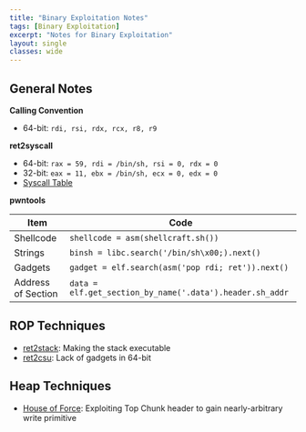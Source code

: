 ```yaml
---
title: "Binary Exploitation Notes"
tags: [Binary Exploitation]
excerpt: "Notes for Binary Exploitation"
layout: single
classes: wide
--- 
```

## General Notes
**Calling Convention**  
* 64-bit: `rdi, rsi, rdx, rcx, r8, r9`
  
**ret2syscall**
* 64-bit: `rax = 59, rdi = /bin/sh, rsi = 0, rdx = 0`
* 32-bit: `eax = 11, ebx = /bin/sh, ecx = 0, edx = 0`
* [Syscall Table](https://chromium.googlesource.com/chromiumos/docs/+/master/constants/syscalls.md)

**pwntools**

| Item               | Code                                                    |
|--------------------|---------------------------------------------------------|
| Shellcode          | `shellcode = asm(shellcraft.sh())`                      |
| Strings            | `binsh = libc.search('/bin/sh\x00;).next()`             |
| Gadgets            | `gadget = elf.search(asm('pop rdi; ret')).next()`       |
| Address of Section | `data = elf.get_section_by_name('.data').header.sh_addr`|

## ROP Techniques
* [ret2stack](/ret2stack/): Making the stack executable
* [ret2csu](https://www.voidsecurity.in/2013/07/some-gadget-sequence-for-x8664-rop.html?m=1): Lack of gadgets in 64-bit 

## Heap Techniques
* [House of Force](/House-of-Force/): Exploiting Top Chunk header to gain nearly-arbitrary write primitive

